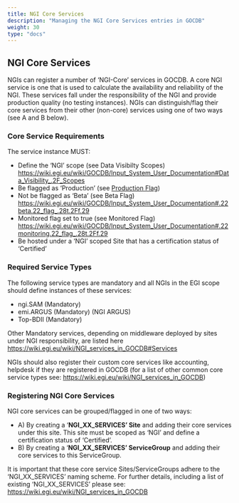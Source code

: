```yaml
---
title: NGI Core Services
description: "Managing the NGI Core Services entries in GOCDB"
weight: 30
type: "docs"
---
```


## NGI Core Services

NGIs can register a number of ‘NGI-Core’ services in GOCDB. A core NGI service
is one that is used to calculate the availability and reliability of the NGI.
These services fall under the responsibility of the NGI and provide production
quality (no testing instances). NGIs can distinguish/flag their core services
from their other (non-core) services using one of two ways (see A and B below).

### Core Service Requirements

The service instance MUST:
- Define the ‘NGI’ scope (see Data Visibilty Scopes)
https://wiki.egi.eu/wiki/GOCDB/Input_System_User_Documentation#Data_Visibility_.2F_Scopes
- Be flagged as ‘Production’
(see [Production Flag](../service-endpoints/_index.md#production-flag-tf))
- Not be flagged as ‘Beta’ (see Beta Flag)
https://wiki.egi.eu/wiki/GOCDB/Input_System_User_Documentation#.22beta.22_flag_.28t.2Ff.29
- Monitored flag set to true (see Monitored Flag)
https://wiki.egi.eu/wiki/GOCDB/Input_System_User_Documentation#.22monitoring.22_flag_.28t.2Ff.29
- Be hosted under a ‘NGI’ scoped Site that has a certification status of
‘Certified’

### Required Service Types

The following service types are mandatory and all NGIs in the EGI scope should
define instances of these services:
- ngi.SAM (Mandatory)
- emi.ARGUS (Mandatory) (NGI ARGUS)
- Top-BDII (Mandatory)

Other Mandatory services, depending on middleware deployed by sites under NGI
responsibility, are listed here
https://wiki.egi.eu/wiki/NGI_services_in_GOCDB#Services

NGIs should also register their custom core services like accounting, helpdesk if
they are registered in GOCDB (for a list of other common core service types see:
https://wiki.egi.eu/wiki/NGI_services_in_GOCDB)

### Registering NGI Core Services

NGI core services can be grouped/flagged in one of two ways:

- A) By creating a ‘**NGI_XX_SERVICES’ Site** and adding their core services
under this site. This site must be scoped as ‘NGI’ and define a certification
status of ‘Certified’.
- B) By creating a ‘**NGI_XX_SERVICES’ ServiceGroup** and adding their core
services to this ServiceGroup.

It is important that these core service Sites/ServiceGroups adhere to the
‘NGI_XX_SERVICES’ naming scheme. For further details, including a list of existing
‘NGI_XX_SERVICES’ please see: https://wiki.egi.eu/wiki/NGI_services_in_GOCDB
